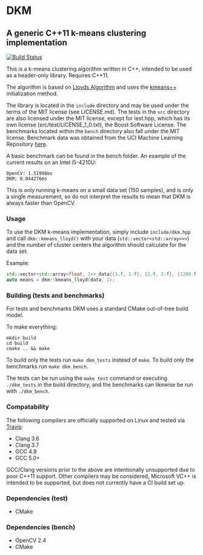 # DKM #
## A generic C++11 k-means clustering implementation ##

[![Build Status](https://travis-ci.org/genbattle/dkm.svg?branch=master)](https://travis-ci.org/genbattle/dkm)

This is a k-means clustering algorithm written in C++, intended to be used as a header-only library. Requires C++11.

The algorithm is based on [Lloyds Algorithm](https://en.wikipedia.org/wiki/Lloyd%27s_algorithm) and uses the [kmeans++](https://en.wikipedia.org/wiki/K-means%2B%2B) initialization method.

The library is located in the `include` directory and may be used under the terms of the MIT license (see LICENSE.md). The tests in the `src` directory are also licensed under the MIT license, except for lest.hpp, which has its own license (src/test/LICENSE_1_0.txt), the Boost Software License. The benchmarks located within the `bench` directory also fall under the MIT license. Benchmark data was obtained from the UCI Machine Learning Repository [here](https://archive.ics.uci.edu/ml/datasets/Iris).

A basic benchmark can be found in the bench folder. An example of the current results on an Intel i5-4210U:

```
OpenCV: 1.51998ms
DKM: 0.044276ms
```

This is only running k-means on a small data set (150 samples), and is only a single measurement, so do not interpret the results to mean that DKM is always faster than OpenCV.

### Usage ###

To use the DKM k-means implementation, simply include `include/dkm.hpp` and call `dkm::kmeans_lloyd()` with your data (`std::vector<std::array<>>`) and the number of cluster centers the algorithm should calculate for the data set.

Example:

```cpp
std::vector<std::array<float, 2>> data{{1.f, 1.f}, {2.f, 2.f}, {1200.f, 1200.f}, {2.f, 2.f}};
auto means = dkm::kmeans_lloyd(data, 2);
```

### Building (tests and benchmarks) ###

For tests and benchmarks DKM uses a standard CMake out-of-tree build model.

To make everything:

```console
mkdir build
cd build
cmake .. && make
```

To build only the tests run `make dkm_tests` instead of `make`. To build only the benchmarks run `make dkm_bench`.

The tests can be run using the `make test` command or executing `./dkm_tests` in the build directory, and the benchmarks can likewise be run with `./dkm_bench`.


### Compatability ###

The following compilers are officially supported on Linux and tested via [Travis](https://travis-ci.org/genbattle/dkm):

- Clang 3.6
- Clang 3.7
- GCC 4.9
- GCC 5.0+

GCC/Clang versions prior to the above are intentionally unsupported due to poor C++11 support. Other compilers may be considered, Microsoft VC++ is intended to be supported, but does not currently have a CI build set up.

### Dependencies (test) ###

- CMake

### Dependencies (bench) ###

- OpenCV 2.4
- CMake
